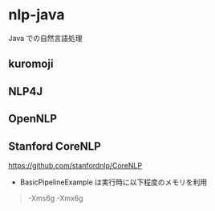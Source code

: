 # nlp-java
Java での自然言語処理


## kuromoji


## NLP4J

## OpenNLP

## Stanford CoreNLP

https://github.com/stanfordnlp/CoreNLP


* BasicPipelineExample は実行時に以下程度のメモリを利用

> -Xms6g -Xmx6g